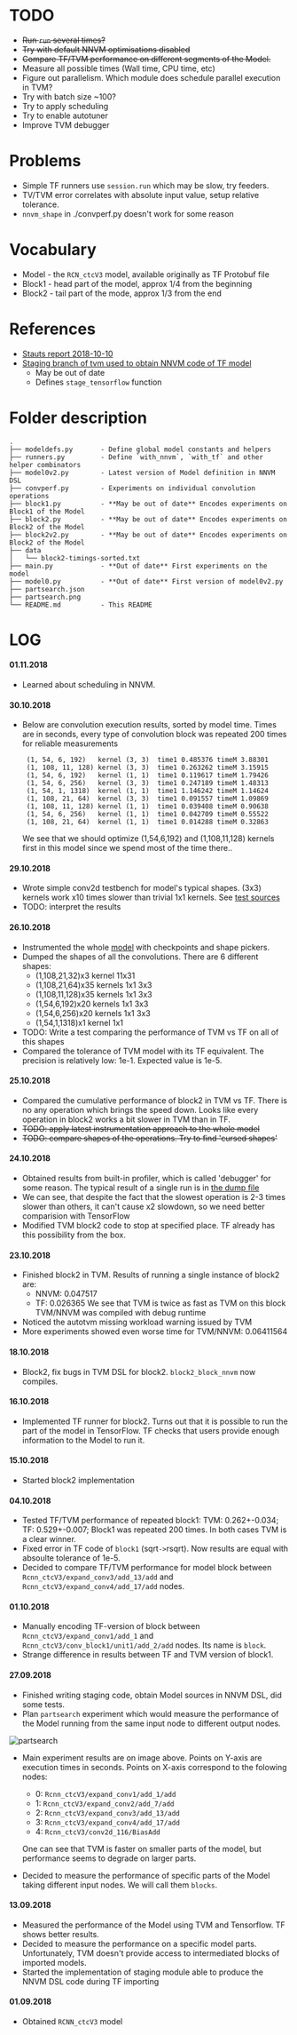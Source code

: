 TODO
====

 * ~~Run `run` several times?~~
 * ~~Try with default NNVM optimisations disabled~~
 * ~~Compare TF/TVM performance on different segments of the Model.~~
 * Measure all possible times (Wall time, CPU time, etc)
 * Figure out parallelism. Which module does schedule parallel execution in TVM?
 * Try with batch size ~100?
 * Try to apply scheduling
 * Try to enable autotuner
 * Improve TVM debugger

Problems
========

 * Simple TF runners use `session.run` which may be slow, try feeders.
 * TV/TVM error correlates with absolute input value, setup relative tolerance.
 * `nnvm_shape` in ./convperf.py doesn't work for some reason

Vocabulary
==========

 * Model - the `RCN_ctcV3` model, available originally as TF Protobuf file
 * Block1 - head part of the model, approx 1/4 from the beginning
 * Block2 - tail part of the mode, approx 1/3 from the end


References
==========

 * [Stauts report 2018-10-10](http://code.huawei.com/mrc-cbg-opensource/hitvm-internal/blob/master/mironov/doc/Meeting%202018-10-10/MRC%20OSI%20Status%20report%202018-10-10.pptx)
 * [Staging branch of tvm used to obtain NNVM code of TF model](https://github.com/grwlf/tvm/tree/staging)
   - May be out of date
   - Defines `stage_tensorflow` function


Folder description
==================

    .
    ├── modeldefs.py       - Define global model constants and helpers
    ├── runners.py         - Define `with_nnvm`, `with_tf` and other helper combinators
    ├── model0v2.py        - Latest version of Model definition in NNVM DSL
    ├── convperf.py        - Experiments on individual convolution operations
    ├── block1.py          - **May be out of date** Encodes experiments on Block1 of the Model
    ├── block2.py          - **May be out of date** Encodes experiments on Block2 of the Model
    ├── block2v2.py        - **May be out of date** Encodes experiments on Block2 of the Model
    ├── data
    │   └── block2-timings-sorted.txt
    ├── main.py            - **Out of date** First experiments on the model
    ├── model0.py          - **Out of date** First version of model0v2.py
    ├── partsearch.json
    ├── partsearch.png
    └── README.md          - This README

LOG
===

#### 01.11.2018
 * Learned about scheduling in NNVM.

#### 30.10.2018
 * Below are convolution execution results, sorted by model time.  Times are
   in seconds, every type of convolution block was repeated 200 times for
   reliable measurements

        (1, 54, 6, 192)   kernel (3, 3)  time1 0.485376 timeM 3.88301
        (1, 108, 11, 128) kernel (3, 3)  time1 0.263262 timeM 3.15915
        (1, 54, 6, 192)   kernel (1, 1)  time1 0.119617 timeM 1.79426
        (1, 54, 6, 256)   kernel (3, 3)  time1 0.247189 timeM 1.48313
        (1, 54, 1, 1318)  kernel (1, 1)  time1 1.146242 timeM 1.14624
        (1, 108, 21, 64)  kernel (3, 3)  time1 0.091557 timeM 1.09869
        (1, 108, 11, 128) kernel (1, 1)  time1 0.039408 timeM 0.90638
        (1, 54, 6, 256)   kernel (1, 1)  time1 0.042709 timeM 0.55522
        (1, 108, 21, 64)  kernel (1, 1)  time1 0.014288 timeM 0.32863

   We see that we should optimize (1,54,6,192) and (1,108,11,128) kernels
   first in this model since we spend most of the time there..

#### 29.10.2018
 * Wrote simple conv2d testbench for model's typical shapes. (3x3) kernels work
   x10 times slower than trivial 1x1 kernels. See [test sources](./convperf.py)
 * TODO: interpret the results

#### 26.10.2018
 * Instrumented the whole [model](./model0v2.py) with checkpoints and shape
   pickers.
 * Dumped the shapes of all the convolutions. There are 6 different shapes:
   - (1,108,21,32)x3    kernel 11x31
   - (1,108,21,64)x35   kernels 1x1 3x3
   - (1,108,11,128)x35  kernels 1x1 3x3
   - (1,54,6,192)x20    kernels 1x1 3x3
   - (1,54,6,256)x20    kernels 1x1 3x3
   - (1,54,1,1318)x1    kernel 1x1
 * TODO: Write a test comparing the performance of TVM vs TF on all of this
   shapes
 * Compared the tolerance of TVM model with its TF equivalent. The
   precision is relatively low: 1e-1. Expected value is 1e-5.

#### 25.10.2018
 * Compared the cumulative performance of block2 in TVM vs TF. There is no any
   operation which brings the speed down. Looks like every operation in block2 works
   a bit slower in TVM than in TF.
 * ~~TODO: apply latest instrumentation approach to the whole model~~
 * ~~TODO: compare shapes of the operations. Try to find 'cursed shapes'~~

#### 24.10.2018
 * Obtained results from built-in profiler, which is called 'debugger' for some
   reason. The typical result of a single run is in
   [the dump file](./data/block2-timings-sorted.txt)
 * We can see, that despite the fact that the slowest operation is 2-3 times
   slower than others, it can't cause x2 slowdown, so we need better
   comparision with TensorFlow
 * Modified TVM block2 code to stop at specified place. TF already has this
   possibility from the box.

#### 23.10.2018
 * Finished block2 in TVM. Results of running a single instance of block2 are:
   - NNVM: 0.047517
   - TF:   0.026365
   We see that TVM is twice as fast as TVM on this block
   TVM/NNVM was compiled with debug runtime
 * Noticed the autotvm missing workload warning issued by TVM
 * More experiments showed even worse time for TVM/NNVM: 0.06411564

#### 18.10.2018
 * Block2, fix bugs in TVM DSL for block2. `block2_block_nnvm` now compiles.

#### 16.10.2018
 * Implemented TF runner for block2. Turns out that it is possible to run the
   part of the model in TensorFlow. TF checks that users provide enough
   information to the Model to run it.

#### 15.10.2018
 * Started block2 implementation

#### 04.10.2018
 * Tested TF/TVM performance of repeated block1: TVM: 0.262+-0.034; TF:
   0.529+-0.007; Block1 was repeated 200 times. In both cases TVM is a clear
   winner.
 * Fixed error in TF code of `block1` (sqrt`->`rsqrt). Now results are equal
   with absoulte tolerance of 1e-5.
 * Decided to compare TF/TVM performance for model block between
  `Rcnn_ctcV3/expand_conv3/add_13/add` and `Rcnn_ctcV3/expand_conv4/add_17/add`
   nodes.

#### 01.10.2018
 * Manually encoding TF-version of block between `Rcnn_ctcV3/expand_conv1/add_1`
   and `Rcnn_ctcV3/conv_block1/unit1/add_2/add` nodes. Its name is `block`.
 * Strange difference in results between TF and TVM version of block1.

#### 27.09.2018
 * Finished writing staging code, obtain Model sources in NNVM DSL, did some
   tests.
 * Plan `partsearch` experiment which would measure the performance of the Model
   running from the same input node to different output nodes.

![partsearch](./partsearch.png)

 * Main experiment results are on image above.
   Points on Y-axis are execution times in seconds.
   Points on X-axis correspond to the folowing nodes:

   - 0: `Rcnn_ctcV3/expand_conv1/add_1/add`
   - 1: `Rcnn_ctcV3/expand_conv2/add_7/add`
   - 2: `Rcnn_ctcV3/expand_conv3/add_13/add`
   - 3: `Rcnn_ctcV3/expand_conv4/add_17/add`
   - 4: `Rcnn_ctcV3/conv2d_116/BiasAdd`

   One can see that TVM is faster on smaller parts of the model, but performance
   seems to degrade on larger parts.
 * Decided to measure the performance of specific parts of the Model taking
   different input nodes. We will call them `blocks`.


#### 13.09.2018
 * Measured the performance of the Model using TVM and Tensorflow.
   TF shows better results.
 * Decided to measure the performance on a specific model parts. Unfortunately,
   TVM doesn't provide access to intermediated blocks of imported models.
 * Started the implementation of staging module able to produce the NNVM DSL code
   during TF importing

#### 01.09.2018
 * Obtained `RCNN_ctcV3` model

